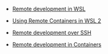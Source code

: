 - [Remote development in WSL](https://code.visualstudio.com/docs/remote/wsl-tutorial)

- [Using Remote Containers in WSL 2](https://code.visualstudio.com/blogs/2020/07/01/containers-wsl)

- [Remote development over SSH](https://code.visualstudio.com/docs/remote/ssh-tutorial)

- [Remote development in Containers](https://code.visualstudio.com/docs/remote/containers-tutorial)
